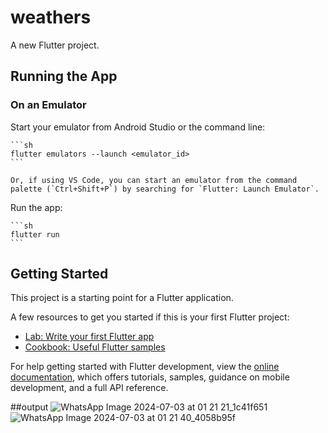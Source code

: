 # weathers

A new Flutter project.

## Running the App

### On an Emulator


Start your emulator from Android Studio or the command line:

    ```sh
    flutter emulators --launch <emulator_id>
    ```

    Or, if using VS Code, you can start an emulator from the command palette (`Ctrl+Shift+P`) by searching for `Flutter: Launch Emulator`.
 Run the app:

    ```sh
    flutter run
    ```

## Getting Started

This project is a starting point for a Flutter application.

A few resources to get you started if this is your first Flutter project:

- [Lab: Write your first Flutter app](https://docs.flutter.dev/get-started/codelab)
- [Cookbook: Useful Flutter samples](https://docs.flutter.dev/cookbook)

For help getting started with Flutter development, view the
[online documentation](https://docs.flutter.dev/), which offers tutorials,
samples, guidance on mobile development, and a full API reference.

##output
![WhatsApp Image 2024-07-03 at 01 21 21_1c41f651](https://github.com/Rithudevk/WEATHER-APP/assets/141437611/e02cbfae-57cb-4d1e-9ebf-dfb4716eb450)
![WhatsApp Image 2024-07-03 at 01 21 40_4058b95f](https://github.com/Rithudevk/WEATHER-APP/assets/141437611/33da5595-d69a-4a00-b342-31568fc4ea77)




